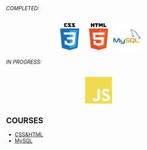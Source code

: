 

###### COMPLETED:

 <p align="CENTER">
            <img
              src="https://raw.githubusercontent.com/devicons/devicon/master/icons/css3/css3-original-wordmark.svg"
              alt="css3"
              width="75"
              height="75"
            />
            <img
              src="https://raw.githubusercontent.com/devicons/devicon/master/icons/html5/html5-original-wordmark.svg"
              alt="html5"
              width="75"
              height="75"
            />
          <img
              src="https://raw.githubusercontent.com/devicons/devicon/master/icons/mysql/mysql-original-wordmark.svg"
              alt="css3"
              width="75"
              height="75"
            />
  </p>

          

 ###### IN PROGRESS:

 <p align="CENTER">
    <img
              src="https://raw.githubusercontent.com/devicons/devicon/master/icons/javascript/javascript-plain.svg"
              alt="css3"
              width="75"
              height="75"
            />
           
        
  </p>

## COURSES
- [CSS&HTML](https://www.udemy.com/course/design-and-develop-a-killer-website-with-html5-and-css3/?couponCode=ST8MT40924)
- [MySQL](https://www.udemy.com/course/the-ultimate-mysql-bootcamp-go-from-sql-beginner-to-expert/?couponCode=ST8MT40924)

          

 
